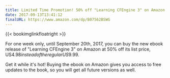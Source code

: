 ```yaml
---
title: Limited Time Promotion! 50% off "Learning CFEngine 3" on Amazon
date: 2017-09-13T13:41:12
finalURL: https://www.amazon.com/dp/B07562BSWG
---
```


{{< bookimglinkfloatright >}}

For one week only, until September 20th, 2017, you can buy the new
ebook release of "Learning CFEngine 3" on Amazon at 50% off its list
price, US$4.98 instead of the regular US$9.99.

<!--more-->

Get it while it's hot! Buying the ebook on Amazon gives you access to
free updates to the book, so you will get all future versions as well.

